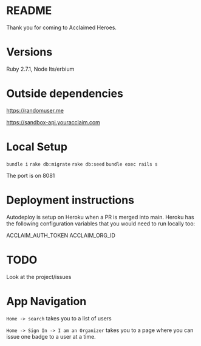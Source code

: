 # README
Thank you for coming to Acclaimed Heroes.

# Versions

Ruby 2.7.1, Node lts/erbium

# Outside dependencies

https://randomuser.me

https://sandbox-api.youracclaim.com

# Local Setup
`bundle i`
`rake db:migrate`
`rake db:seed`
`bundle exec rails s`

The port is on 8081


# Deployment instructions
Autodeploy is setup on Heroku when a PR is merged into main.
Heroku has the following configuration variables that you would need to run locally too:

ACCLAIM_AUTH_TOKEN
ACCLAIM_ORG_ID

# TODO
Look at the project/issues

# App Navigation
`Home -> search`
takes you to a list of users

`Home -> Sign In -> I am an Organizer`
takes you to a page where you can issue one badge to a user at a time.

